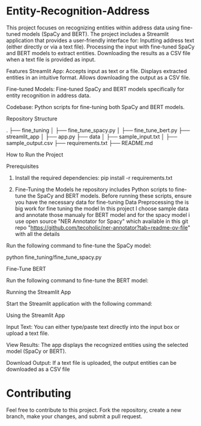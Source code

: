 # Entity-Recognition-Address
This project focuses on recognizing entities within address data using fine-tuned models (SpaCy and BERT). The project includes a Streamlit application that provides a user-friendly interface for:
  Inputting address text (either directly or via a text file).
  Processing the input with fine-tuned SpaCy and BERT models to extract entities.
  Downloading the results as a CSV file when a text file is provided as input.

Features
Streamlit App:
  Accepts input as text or a file.
  Displays extracted entities in an intuitive format.
  Allows downloading the output as a CSV file.

Fine-tuned Models:
Fine-tuned SpaCy and BERT models specifically for entity recognition in address data.
  

Codebase:
  Python scripts for fine-tuning both SpaCy and BERT models.



Repository Structure

.
├── fine_tuning
│   ├── fine_tune_spacy.py
│   ├── fine_tune_bert.py
├── streamlit_app
│   ├── app.py
├── data
│   ├── sample_input.txt
│   ├── sample_output.csv
├── requirements.txt
├── README.md

How to Run the Project

Prerequisites
  1. Install the required dependencies:
       pip install -r requirements.txt
     
  2. Fine-Tuning the Models
     he repository includes Python scripts to fine-tune the SpaCy and BERT models. Before running these scripts, ensure you have the necessary data for fine-tuning
     Data Preprocessing the is big work for fine tuning the model
  In this project I choose sample data and annotate those manualy for BERT model and for the spacy model i use open source "NER Annotator for Spacy" which available in this git repo "https://github.com/tecoholic/ner-annotator?tab=readme-ov-file" with all the details

Run the following command to fine-tune the SpaCy model:

python fine_tuning/fine_tune_spacy.py

Fine-Tune BERT

Run the following command to fine-tune the BERT model:


Running the Streamlit App

Start the Streamlit application with the following command:

Using the Streamlit App

Input Text: You can either type/paste text directly into the input box or upload a text file.

View Results: The app displays the recognized entities using the selected model (SpaCy or BERT).

Download Output: If a text file is uploaded, the output entities can be downloaded as a CSV file

# Contributing

Feel free to contribute to this project. Fork the repository, create a new branch, make your changes, and submit a pull request.


